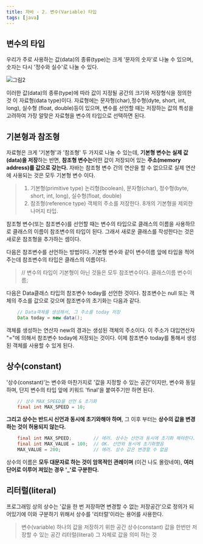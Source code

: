 ```yaml
---
title: 자바 - 2. 변수(Variable) 타입
tags: [java]
---
```


## 변수의 타입

우리가 주로 사용하는 값(data)의 종류(type)는 크게 '문자의 숫자'로 나눌 수 있으며, 숫자는 다시 '정수와 실수'로 나눌 수 있다.

<!--more-->

![그림2](https://user-images.githubusercontent.com/49426352/122957441-e8eb9e00-d3bc-11eb-9601-a1296d08178c.png)

이러한 값(data)의 종류(type)에 따라 값이 지정될 공간의 크기와 저장형식을 정의한 것 이 자료형(data type)이다. 자료형에는 문자형(char),정수형(dyte, short, int, long), 실수형 (float, double)등이 있으며, 변수를 선언할 때는 저장하는 값의 특성을 고려하여 가장 알맞은 자료형을 변수의 타입으로 선택하면 된다.

## 기본형과 참조형

자료형은 크게 '기본형'과 '참조형' 두 가지로 나눌 수 있는데, <b>기본형 변수는 실제 값(data)을 저장</b>하는 반면, <b>참조형 변수는</b>어떤 값이 저장되어 있는 <b>주소(memory address)를 값으로 갖는다.</b> 자바는 참조형 변수 간의 연산을 할 수 없으므로 실제 연산에 사용되는 것은 모두 기본형 변수 이다.

> 1. 기본형(primitive type)
>    논리형(boolean), 문자형(char), 정수형(byte, short, int, long), 실수형(float, double)
> 2. 참조형(reference type)
>    객체의 주소를 저장한다. 8개의 기본형을 제외한 나머지 타입.

참조형 변수(또는 참조변수)를 선언할 때는 변수의 타입으로 클래스의 이름을 사용하므로 클래스의 이름이 참조변수의 타입이 된다. 그래서 새로운 클래스를 작성한다는 것은 새로운 참조형을 추가하는 셈이다.

다음은 참조변수를 선언하는 방법이다. 기본형 변수와 같이 변수이름 앞에 타입을 적어 주는데 참조변수의 타입은 클래스의 이름이다.

> // 변수의 타입이 기본형이 아닌 것들은 모두 참조변수이다.
> 클래스이름 변수이름;

다음은 Data클래스 타입의 참조변수 today를 선언한 것이다. 참조변수는 null 또는 객체의 주소를 값으로 갖으며 참조변수의 초기화는 다음과 같다.

```java
    // Data객체를 생성해서, 그 주소를 today 저장
    Data today = new data();
```

객체를 생성하는 연산자 new의 경과는 생성된 객체의 주소이다. 이 주소가 대입연산자 "="에 의해서 참조변수 today에 저장되는 것이다. 이제 참조변수 today를 통해서 생성된 객체를 사용할 수 있게 된다.

## 상수(constant)

'상수(constant)'는 변수와 마찬가지로 '값을 지정할 수 있는 공간'이지만, 변수와 동일하며, 단지 변수의 타입 앞에 키워드 'final'을 붙여주기만 하면 된다.

```java
    // 상수 MAX_SPEED을 선언 & 초기화
    final int MAX_SPEED = 10;
```

<b>그리고 상수는 반드시 신언과 동시에 초기와해야 하며</b>, 그 이후 부터는 <b> 상수의 값을 변경하는 것이 허용되지 않는다.</b>

```java
    final int MAX_SPEED;        // 에러. 상수는 선언과 동시에 초기화 해야한다.
    final int MAX_VALUE = 100;  // OK. 선언와 동시에 초기화했음
    MAX_VALUE = 200;            // 에러. 상수 값은 변경할 수 없음
```

상수의 이름은 <b>모두 대문자로 하는 것이 암목적인 관례이며</b> (이건 나도 몰랐네여), <b>여러 단어로 이루어 져있는 경우 '\_'로 구분한다.</b>

## 리터럴(literal)
프로그래밍 상의 상수는 '값을 한 번 저장하면 변경할 수 없는 저장공간'으로 정의가 되어있기에 이와 구분하기 위해서 상수를 '리터럴'이라는 용어를 사용한다.

> 변수(variable)    하나의 값을 저장하기 위한 공간
> 상수(constant)    값을 한번만 저장할 수 있는 공간
> 리터럴(literal)   그 자체로 값을 의미 하는 것
